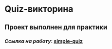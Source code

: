 # Quiz-викторина

## Проект выполнен для практики

### _Ссылка на работу_: [simple-quiz](https://vitalyreutsky.github.io/quiz/)

